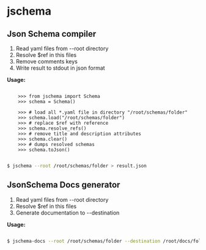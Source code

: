 # jschema

## Json Schema compiler

1. Read yaml files from --root directory
2. Resolve $ref in this files
3. Remove comments keys
4. Write result to stdout in json format

**Usage:**
```python3

    >>> from jschema import Schema
    >>> schema = Schema()

    >>> # load all *.yaml file in directory "/root/schemas/folder"
    >>> schema.load("/root/schemas/folder")
    >>> # replace $ref with reference
    >>> schema.resolve_refs()
    >>> # remove title and description attributes
    >>> schema.clear()
    >>> # dumps resolved schemas
    >>> schema.toJson()

```

```bash

$ jschema --root /root/schemas/folder > result.json

```

## JsonSchema Docs generator

1. Read yaml files from --root directory
2. Resolve $ref in this files
3. Generate documentation to --destination

**Usage:**
```bash

$ jschema-docs --root /root/schemas/folder --destination /root/docs/folder

```
